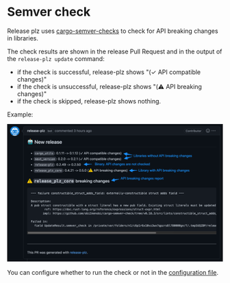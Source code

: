 # Semver check

Release plz uses [cargo-semver-checks](https://github.com/obi1kenobi/cargo-semver-checks)
to check for API breaking changes in libraries.

The check results are shown in the release Pull Request and in the output of the
`release-plz update` command:

- if the check is successful, release-plz shows "(✓ API compatible changes)"
- if the check is unsuccessful, release-plz shows "(⚠️ API breaking changes)"
- if the check is skipped, release-plz shows nothing.

Example:

![pr](assets/pr.png)

You can configure whether to run the check or not in the [configuration file](config.md#the-semver_check-field).
